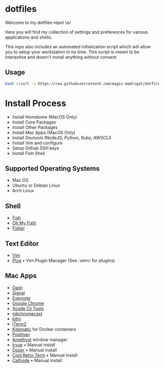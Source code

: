 # dotfiles

Welcome to my dotfiles repo! \o/ 

Here you will find my collection of settings and preferences for various applications and shells.

This repo also includes an automated initialization script which will allow you to setup your workstation in no time. This script is meant to be interactive and doesn't install anything without consent.

## Usage

```bash
bash <(curl -s https://raw.githubusercontent.com/magic-madrigal/dotfiles/master/init.sh)
```

# Install Process
+ Install Homebrew (MacOS Only)
+ Install Core Packages
+ Install Other Packages
+ Install Mac Apps (MacOS Only)
+ Install Devtools (NodeJS, Python, Ruby, AWSCLI)
+ Install Vim and configure
+ Setup Github SSH keys
+ Install Fish Shell

## Supported Operating Systems
+ Mac OS
+ Ubuntu or Debian Linux
+ Arch Linux

## Shell
+ [Fish](https://fishshell.com/)
+ [Oh My Fish!](https://github.com/oh-my-fish/oh-my-fish)
+ [Fisher](https://github.com/jorgebucaran/fisher)

## Text Editor
+ [Vim](https://www.vim.org/)
+ [Plug](https://github.com/junegunn/vim-plug) • Vim Plugin Manager (See .vimrc for plugins)

## Mac Apps
+ [Dash](https://kapeli.com/dash)
+ [Signal](https://signal.org/)
+ [Evernote](https://evernote.com/)
+ [Google Chrome](https://www.google.com/chrome/)
+ [Xcode Cli Tools](https://developer.apple.com/download/more/)
+ [mkchromecast](https://mkchromecast.com/)
+ [kitty](https://sw.kovidgoyal.net/kitty/)
+ [iTerm2](https://www.iterm2.com/)
+ [Kitematic](https://kitematic.com/) for Docker containers
+ [Postman](https://www.getpostman.com/)
+ [Amethyst](https://github.com/ianyh/Amethyst) window manager
+ [Irvue](http://irvue.tumblr.com/) • Manual install
+ [Dozer](https://github.com/Mortennn/Dozer) • Manual install
+ [Cool Retro Term](https://github.com/Swordfish90/cool-retro-term) • Manual install
+ [Cathode](http://www.secretgeometry.com/apps/cathode/) • Manual install



